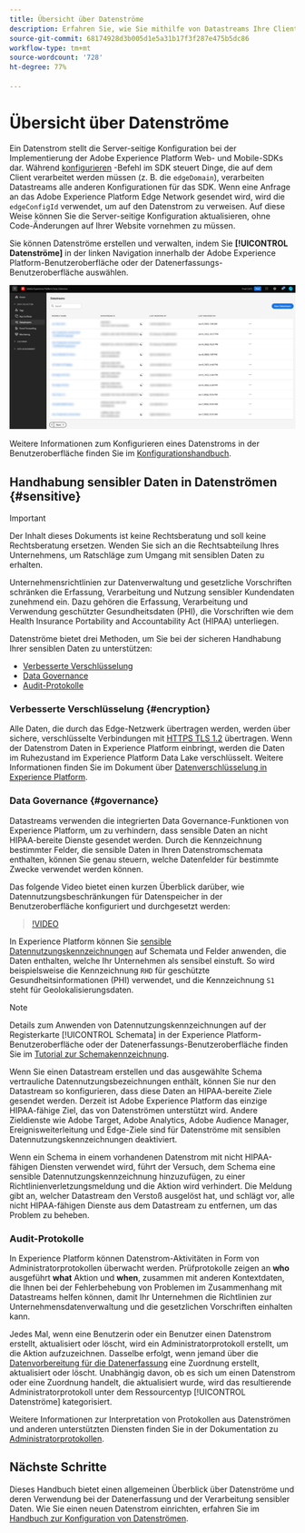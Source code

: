 ```yaml
---
title: Übersicht über Datenströme
description: Erfahren Sie, wie Sie mithilfe von Datastreams Ihre Client-seitige Experience Platform SDK-Integration mit Adobe-Produkten und Drittanbieterzielen verbinden können.
source-git-commit: 68174928d3b005d1e5a31b17f3f287e475b5dc86
workflow-type: tm+mt
source-wordcount: '728'
ht-degree: 77%

---
```



# Übersicht über Datenströme

Ein Datenstrom stellt die Server-seitige Konfiguration bei der Implementierung der Adobe Experience Platform Web- und Mobile-SDKs dar. Während [konfigurieren](../edge/fundamentals/configuring-the-sdk.md) -Befehl im SDK steuert Dinge, die auf dem Client verarbeitet werden müssen (z. B. die `edgeDomain`), verarbeiten Datastreams alle anderen Konfigurationen für das SDK. Wenn eine Anfrage an das Adobe Experience Platform Edge Network gesendet wird, wird die `edgeConfigId` verwendet, um auf den Datenstrom zu verweisen. Auf diese Weise können Sie die Server-seitige Konfiguration aktualisieren, ohne Code-Änderungen auf Ihrer Website vornehmen zu müssen.

Sie können Datenströme erstellen und verwalten, indem Sie **[!UICONTROL Datenströme]** in der linken Navigation innerhalb der Adobe Experience Platform-Benutzeroberfläche oder der Datenerfassungs-Benutzeroberfläche auswählen.

![Registerkarte „Datenströme“ in der Benutzeroberfläche](assets/overview/datastreams-tab.png)

Weitere Informationen zum Konfigurieren eines Datenstroms in der Benutzeroberfläche finden Sie im [Konfigurationshandbuch](./configure.md).

## Handhabung sensibler Daten in Datenströmen {#sensitive}

>[!IMPORTANT]
>
>Der Inhalt dieses Dokuments ist keine Rechtsberatung und soll keine Rechtsberatung ersetzen. Wenden Sie sich an die Rechtsabteilung Ihres Unternehmens, um Ratschläge zum Umgang mit sensiblen Daten zu erhalten.

Unternehmensrichtlinien zur Datenverwaltung und gesetzliche Vorschriften schränken die Erfassung, Verarbeitung und Nutzung sensibler Kundendaten zunehmend ein. Dazu gehören die Erfassung, Verarbeitung und Verwendung geschützter Gesundheitsdaten (PHI), die Vorschriften wie dem Health Insurance Portability and Accountability Act (HIPAA) unterliegen.

Datenströme bietet drei Methoden, um Sie bei der sicheren Handhabung Ihrer sensiblen Daten zu unterstützen:

* [Verbesserte Verschlüsselung](#encryption)
* [Data Governance](#governance)
* [Audit-Protokolle](#audit-logs)

### Verbesserte Verschlüsselung {#encryption}

Alle Daten, die durch das Edge-Netzwerk übertragen werden, werden über sichere, verschlüsselte Verbindungen mit [HTTPS TLS 1.2](https://datatracker.ietf.org/doc/html/rfc5246) übertragen. Wenn der Datenstrom Daten in Experience Platform einbringt, werden die Daten im Ruhezustand im Experience Platform Data Lake verschlüsselt. Weitere Informationen finden Sie im Dokument über [Datenverschlüsselung in Experience Platform](../landing/governance-privacy-security/encryption.md).

### Data Governance {#governance}

Datastreams verwenden die integrierten Data Governance-Funktionen von Experience Platform, um zu verhindern, dass sensible Daten an nicht HIPAA-bereite Dienste gesendet werden. Durch die Kennzeichnung bestimmter Felder, die sensible Daten in Ihren Datenstromschemata enthalten, können Sie genau steuern, welche Datenfelder für bestimmte Zwecke verwendet werden können.

Das folgende Video bietet einen kurzen Überblick darüber, wie Datennutzungsbeschränkungen für Datenspeicher in der Benutzeroberfläche konfiguriert und durchgesetzt werden:

>[!VIDEO](https://video.tv.adobe.com/v/3409588/?quality=12&learn=on&speedcontrol=on)

In Experience Platform können Sie [sensible Datennutzungskennzeichnungen](../data-governance/labels/reference.md#sensitive) auf Schemata und Felder anwenden, die Daten enthalten, welche Ihr Unternehmen als sensibel einstuft. So wird beispielsweise die Kennzeichnung `RHD` für geschützte Gesundheitsinformationen (PHI) verwendet, und die Kennzeichnung `S1` steht für Geolokalisierungsdaten.

>[!NOTE]
>
>Details zum Anwenden von Datennutzungskennzeichnungen auf der Registerkarte [!UICONTROL Schemata] in der Experience Platform-Benutzeroberfläche oder der Datenerfassungs-Benutzeroberfläche finden Sie im [Tutorial zur Schemakennzeichnung](../xdm/tutorials/labels.md).

Wenn Sie einen Datastream erstellen und das ausgewählte Schema vertrauliche Datennutzungsbezeichnungen enthält, können Sie nur den Datastream so konfigurieren, dass diese Daten an HIPAA-bereite Ziele gesendet werden. Derzeit ist Adobe Experience Platform das einzige HIPAA-fähige Ziel, das von Datenströmen unterstützt wird. Andere Zieldienste wie Adobe Target, Adobe Analytics, Adobe Audience Manager, Ereignisweiterleitung und Edge-Ziele sind für Datenströme mit sensiblen Datennutzungskennzeichnungen deaktiviert.

Wenn ein Schema in einem vorhandenen Datenstrom mit nicht HIPAA-fähigen Diensten verwendet wird, führt der Versuch, dem Schema eine sensible Datennutzungskennzeichnung hinzuzufügen, zu einer Richtlinienverletzungsmeldung und die Aktion wird verhindert. Die Meldung gibt an, welcher Datastream den Verstoß ausgelöst hat, und schlägt vor, alle nicht HIPAA-fähigen Dienste aus dem Datastream zu entfernen, um das Problem zu beheben.

### Audit-Protokolle

In Experience Platform können Datenstrom-Aktivitäten in Form von Administratorprotokollen überwacht werden. Prüfprotokolle zeigen an **who** ausgeführt **what** Aktion und **when**, zusammen mit anderen Kontextdaten, die Ihnen bei der Fehlerbehebung von Problemen im Zusammenhang mit Datastreams helfen können, damit Ihr Unternehmen die Richtlinien zur Unternehmensdatenverwaltung und die gesetzlichen Vorschriften einhalten kann.

Jedes Mal, wenn eine Benutzerin oder ein Benutzer einen Datenstrom erstellt, aktualisiert oder löscht, wird ein Administratorprotokoll erstellt, um die Aktion aufzuzeichnen. Dasselbe erfolgt, wenn jemand über die [Datenvorbereitung für die Datenerfassung](./data-prep.md) eine Zuordnung erstellt, aktualisiert oder löscht. Unabhängig davon, ob es sich um einen Datenstrom oder eine Zuordnung handelt, die aktualisiert wurde, wird das resultierende Administratorprotokoll unter dem Ressourcentyp [!UICONTROL Datenströme] kategorisiert.

Weitere Informationen zur Interpretation von Protokollen aus Datenströmen und anderen unterstützten Diensten finden Sie in der Dokumentation zu [Administratorprotokollen](../landing/governance-privacy-security/audit-logs/overview.md).

## Nächste Schritte

Dieses Handbuch bietet einen allgemeinen Überblick über Datenströme und deren Verwendung bei der Datenerfassung und der Verarbeitung sensibler Daten. Wie Sie einen neuen Datenstrom einrichten, erfahren Sie im [Handbuch zur Konfiguration von Datenströmen](./configure.md).
